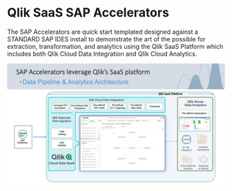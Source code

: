 # **Qlik SaaS SAP Accelerators**

The SAP Accelerators are quick start templated designed against a STANDARD SAP IDES install to demonstrate the art of the possible for extraction, transformation, and analytics using the Qlik SaaS Platform which includes both Qlik Cloud Data Integration and Qlik Cloud Analytics.

![SAP Accelerators Architecture](https://github.com/Qlik-PE/Qlik_SaaS_SAP_Accelerators/blob/main/images/Slide2.png?raw=true)
